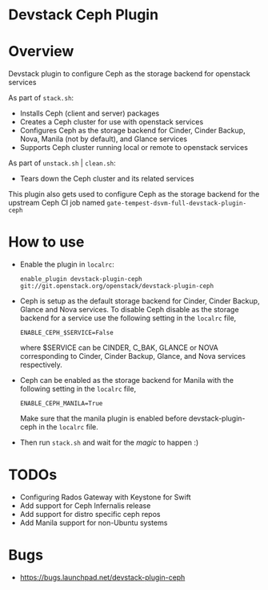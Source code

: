 Devstack Ceph Plugin
====================

# Overview

Devstack plugin to configure Ceph as the storage backend for openstack services

As part of ```stack.sh```:

* Installs Ceph (client and server) packages
* Creates a Ceph cluster for use with openstack services
* Configures Ceph as the storage backend for Cinder, Cinder Backup, Nova,
  Manila (not by default), and Glance services
* Supports Ceph cluster running local or remote to openstack services

As part of ```unstack.sh``` | ```clean.sh```:

* Tears down the Ceph cluster and its related services

This plugin also gets used to configure Ceph as the storage backend for the upstream Ceph CI job named ```gate-tempest-dsvm-full-devstack-plugin-ceph```


# How to use

* Enable the plugin in ```localrc```:

    ```enable_plugin devstack-plugin-ceph git://git.openstack.org/openstack/devstack-plugin-ceph```

* Ceph is setup as the default storage backend for Cinder, Cinder Backup,
  Glance and Nova services. To disable Ceph disable as the storage backend
  for a service use the following setting in the ```localrc``` file,

    ```
    ENABLE_CEPH_$SERVICE=False
    ```

  where $SERVICE can be CINDER, C_BAK, GLANCE or NOVA corresponding to
  Cinder, Cinder Backup, Glance, and Nova services respectively.

* Ceph can be enabled as the storage backend for Manila with the following
  setting  in the ```localrc``` file,

    ```
    ENABLE_CEPH_MANILA=True
    ```

  Make sure that the manila plugin is enabled before devstack-plugin-ceph in
  the ```localrc``` file.

* Then run ```stack.sh``` and wait for the _magic_ to happen :)


# TODOs

* Configuring Rados Gateway with Keystone for Swift
* Add support for Ceph Infernalis release
* Add support for distro specific ceph repos
* Add Manila support for non-Ubuntu systems

# Bugs

* https://bugs.launchpad.net/devstack-plugin-ceph

